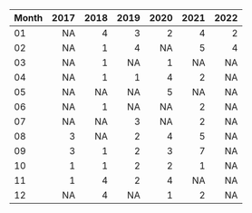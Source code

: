 |Month | 2017| 2018| 2019| 2020| 2021| 2022|
|:-----|----:|----:|----:|----:|----:|----:|
|01    |   NA|    4|    3|    2|    4|    2|
|02    |   NA|    1|    4|   NA|    5|    4|
|03    |   NA|    1|   NA|    1|   NA|   NA|
|04    |   NA|    1|    1|    4|    2|   NA|
|05    |   NA|   NA|   NA|    5|   NA|   NA|
|06    |   NA|    1|   NA|   NA|    2|   NA|
|07    |   NA|   NA|    3|   NA|    2|   NA|
|08    |    3|   NA|    2|    4|    5|   NA|
|09    |    3|    1|    2|    3|    7|   NA|
|10    |    1|    1|    2|    2|    1|   NA|
|11    |    1|    4|    2|    4|   NA|   NA|
|12    |   NA|    4|   NA|    1|    2|   NA|
